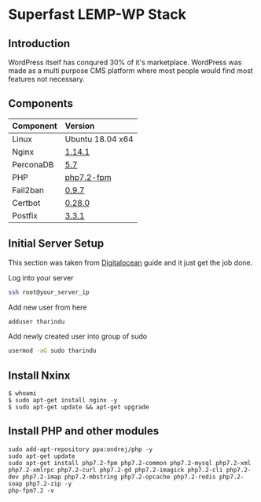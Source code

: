 # Superfast LEMP-WP Stack

## Introduction

WordPress itself has conqured 30% of it's marketplace. WordPress was made as a multi purpose CMS platform where most people would find most features not necessary.

## Components

| Component | Version |
| :---------- | :----------- |
| Linux | Ubuntu 18.04 x64 |
| Nginx | [1.14.1](#) |
| PerconaDB | [5.7](#) |
| PHP | [php7.2-fpm](#) |
| Fail2ban | [0.9.7](#) |
| Certbot | [0.28.0](#) |
| Postfix | [3.3.1](#) |

## Initial Server Setup

This section was taken from [Digitalocean](https://www.digitalocean.com/community/tutorials/initial-server-setup-with-ubuntu-16-04/) guide and it just get the job done.

Log into your server
```sh
ssh root@your_server_ip
```

Add new user from here
```sh
adduser tharindu
```

Add newly created user into group of sudo
```sh
usermod -aG sudo tharindu
```

## Install Nxinx

```console
$ whoami
$ sudo apt-get install nginx -y
$ sudo apt-get update && apt-get upgrade
```

## Install PHP and other modules

```shell
sudo add-apt-repository ppa:ondrej/php -y
sudo apt-get update
sudo apt-get install php7.2-fpm php7.2-common php7.2-mysql php7.2-xml php7.2-xmlrpc php7.2-curl php7.2-gd php7.2-imagick php7.2-cli php7.2-dev php7.2-imap php7.2-mbstring php7.2-opcache php7.2-redis php7.2-soap php7.2-zip -y
php-fpm7.2 -v
```
